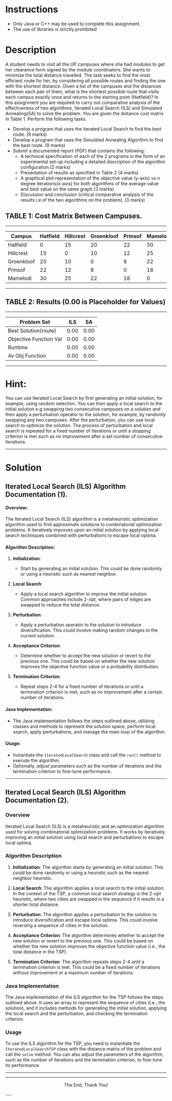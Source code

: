 # Instructions
- Only Java or C++ may be used to complete this assignment.
- The use of libraries is strictly prohibited

# Description
A student needs to visit all the UP campuses where she had modules to get her clearance form signed by the module coordinators. She wants to minimize the total distance travelled. The task seeks to find the most efficient route for her, by considering all possible routes and finding the one with the shortest distance. Given a list of the campuses and the distances between each pair of them, what is the shortest possible route that visits each campus exactly once and returns to the starting point (Hatfield)? In this assignment you are required to carry out comparative analysis of the effectiveness of two algorithms, Iterated Local Search (ILS) and Simulated Annealing(SA) to solve the problem. You are given the distance cost matrix in Table 1. Perform the following tasks.
- Develop a program that uses the Iterated Local Search to find the best route. (9 marks)
- Develop a program that uses the Simulated Annealing Algorithm to find the best route. (9 marks)
- Submit a documented report (PDF) that contains the following:
	- A technical specification of each of the 2 programs in the form of an experimental set-up including a detailed description of the algorithm configuration.(2 marks)
	- Presentation of results as specified in Table 2 (4 marks)
	- A graphical plot representation of the objective value (y-axis) vs n degree iterations(x-axis) for both algorithms of the average value and best value on the same graph.(3 marks)
	- Discussion and conclusion (critical comparative analysis of the results i.e of the two algorithms on the problem). (3 marks)

## TABLE 1: Cost Matrix Between Campuses.
--------------------------------------------------------------------------------------
 Campus		| Hatfield     	| Hillcrest	| Groenkloof    | Prinsof 	| Mamelodi
------------|---------------|-----------|---------------|-----------|-----------------
 Hatfield	| 0				| 15		| 20			| 22		| 30
 Hillcrest	| 15			| 0			| 10			| 12		| 25
 Groenkloof	| 20			| 10		| 0				| 8			| 22
 Prinsof	| 22			| 12		| 8				| 0			| 18
 Mamelodi	| 30			| 25		| 22			| 18		| 0
--------------------------------------------------------------------------------------


## TABLE 2: Results (0.00 is Placeholder for Values)
----------------------------------------------------
 Problem Set			| ILS     	| SA	
------------------------|-----------|---------------	
 Best Solution(route)	| 0.00		| 0.00		
 Objective Function Val	| 0.00		| 0.00		
 Runtime				| 0.00		| 0.00		
 Av Obj Function		| 0.00		| 0.00	
----------------------------------------------------

# Hint:
You can use Iterated Local Search by first generating an initial solution, for example, using random selection. You can then apply a local search to the initial solution e.g swapping two consecutive campuses on a solution and then apply a perturbation operator to the solution, for example, by randomly swapping any two campuses. After the perturbation, you can use local search to optimize the solution. The process of perturbation and local search is repeated for a fixed number of iterations or until a stopping criterion is met such as no improvement after a set number of consecutive iterations.

---

# Solution

## Iterated Local Search (ILS) Algorithm Documentation (1).

#### Overview:
The Iterated Local Search (ILS) algorithm is a metaheuristic optimization algorithm used to find approximate solutions to combinatorial optimization problems. It iteratively improves upon an initial solution by applying local search techniques combined with perturbations to escape local optima.

#### Algorithm Description:
1. **Initialization**:
   - Start by generating an initial solution. This could be done randomly or using a heuristic such as nearest neighbor.
   
2. **Local Search**:
   - Apply a local search algorithm to improve the initial solution. Common approaches include 2-opt, where pairs of edges are swapped to reduce the total distance.

3. **Perturbation**:
   - Apply a perturbation operator to the solution to introduce diversification. This could involve making random changes to the current solution.

4. **Acceptance Criterion**:
   - Determine whether to accept the new solution or revert to the previous one. This could be based on whether the new solution improves the objective function value or a probability distribution.

5. **Termination Criterion**:
   - Repeat steps 2-4 for a fixed number of iterations or until a termination criterion is met, such as no improvement after a certain number of iterations.

#### Java Implementation:
- The Java implementation follows the steps outlined above, utilizing classes and methods to represent the solution space, perform local search, apply perturbations, and manage the main loop of the algorithm.

#### Usage:
- Instantiate the `IteratedLocalSearch` class and call the `run()` method to execute the algorithm.
- Optionally, adjust parameters such as the number of iterations and the termination criterion to fine-tune performance.

---

## Iterated Local Search (ILS) Algorithm Documentation (2).

### Overview
Iterated Local Search (ILS) is a metaheuristic and an optimization algorithm used for solving combinatorial optimization problems. It works by iteratively improving an initial solution using local search and perturbations to escape local optima.

### Algorithm Description
1. **Initialization**: The algorithm starts by generating an initial solution. This could be done randomly or using a heuristic such as the nearest neighbor heuristic.

2. **Local Search**: The algorithm applies a local search to the initial solution. In the context of the TSP, a common local search strategy is the 2-opt heuristic, where two cities are swapped in the sequence if it results in a shorter total distance.

3. **Perturbation**: The algorithm applies a perturbation to the solution to introduce diversification and escape local optima. This could involve reversing a sequence of cities in the solution.

4. **Acceptance Criterion**: The algorithm determines whether to accept the new solution or revert to the previous one. This could be based on whether the new solution improves the objective function value (i.e., the total distance in the TSP).

5. **Termination Criterion**: The algorithm repeats steps 2-4 until a termination criterion is met. This could be a fixed number of iterations without improvement or a maximum number of iterations.

### Java Implementation
The Java implementation of the ILS algorithm for the TSP follows the steps outlined above. It uses an array to represent the sequence of cities (i.e., the solution), and it includes methods for generating the initial solution, applying the local search and the perturbation, and checking the termination criterion.

### Usage
To use the ILS algorithm for the TSP, you need to instantiate the `IteratedLocalSearchTSP` class with the distance matrix of the problem and call the `solve` method. You can also adjust the parameters of the algorithm, such as the number of iterations and the termination criterion, to fine-tune its performance.

---
---

<p align="center"> The End, Thank You! </P>
---
